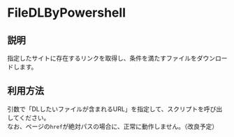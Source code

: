 # FileDLByPowershell

## 説明
指定したサイトに存在するリンクを取得し、条件を満たすファイルをダウンロードします。  

## 利用方法
引数で「DLしたいファイルが含まれるURL」を指定して、スクリプトを呼び出してください。  
なお、ページの`href`が絶対パスの場合に、正常に動作しません。（改良予定）

